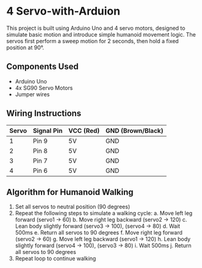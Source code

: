 # 4 Servo-with-Arduion

This project is built using Arduino Uno and 4 servo motors, designed to simulate basic motion and introduce simple humanoid movement logic. The servos first perform a sweep motion for 2 seconds, then hold a fixed position at 90°.

## Components Used

- Arduino Uno
- 4x SG90 Servo Motors
- Jumper wires

## Wiring Instructions

| Servo | Signal Pin | VCC (Red) | GND (Brown/Black) |
|-------|------------|-----------|-------------------|
| 1     | Pin 9      | 5V        | GND               |
| 2     | Pin 8      | 5V        | GND               |
| 3     | Pin 7      | 5V        | GND               |
| 4     | Pin 6      | 5V        | GND               |


## Algorithm for Humanoid Walking

1. Set all servos to neutral position (90 degrees)
2. Repeat the following steps to simulate a walking cycle:
    a. Move left leg forward (servo1 → 60)
    b. Move right leg backward (servo2 → 120)
    c. Lean body slightly forward (servo3 → 100), (servo4 → 80)
    d. Wait 500ms
    e. Return all servos to 90 degrees
    f. Move right leg forward (servo2 → 60)
    g. Move left leg backward (servo1 → 120)
    h. Lean body slightly forward (servo4 → 100), (servo3 → 80)
    i. Wait 500ms
    j. Return all servos to 90 degrees
3. Repeat loop to continue walking
